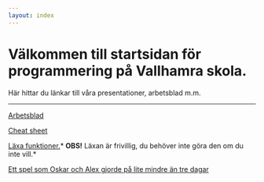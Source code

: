 ```yaml
---
layout: index
---
```


# Välkommen till startsidan för programmering på Vallhamra skola.
Här hittar du länkar till våra presentationer, arbetsblad m.m.

---

[Arbetsblad](worksheet.html)

[Cheat sheet](cheat-sheet.html)

[Läxa funktioner.](homework-functions.html)*  __OBS!__ Läxan är frivillig, du behöver inte göra den om du inte vill.*

[Ett spel som Oskar och Alex gjorde på lite mindre än tre dagar](https://ldjam.com/events/ludum-dare/44/the-cult-of-the-midnight-sun)
